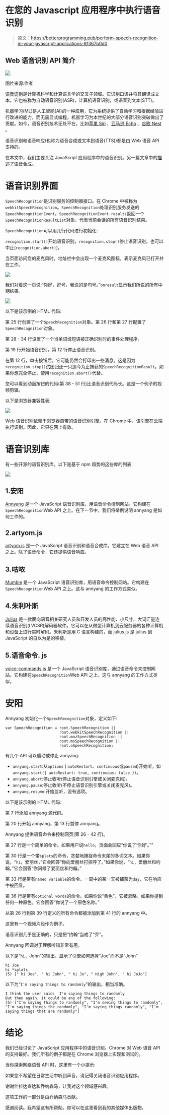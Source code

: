 # 在您的 Javascript 应用程序中执行语音识别

> 原文：<https://betterprogramming.pub/perform-speech-recognition-in-your-javascript-applications-91367b0d0>

## Web 语音识别 API 简介

![](img/11301d6b3fe45a42e49e5d20ce601596.png)

图片来源:作者

[语音识别](https://en.wikipedia.org/wiki/Speech_recognition)是计算机科学和计算语言学的交叉子领域。它识别口语并将其翻译成文本。它也被称为自动语音识别(ASR)，计算机语音识别，或语音到文本(STT)。

机器学习(ML)是人工智能(AI)的一种应用，它为系统提供了自动学习和根据经验进行改进的能力，而无需显式编程。机器学习为本世纪的大部分语音识别突破做出了贡献。如今，语音识别技术无处不在，比如[苹果 Siri](https://en.wikipedia.org/wiki/Siri) 、[亚马逊 Echo](https://en.wikipedia.org/wiki/Amazon_Echo) 、[谷歌 Nest](https://en.wikipedia.org/wiki/Google_Nest_(smart_speakers)) 。

语音识别和语音响应(也称为语音合成或文本到语音(TTS))都是由 Web 语音 API 支持的。

在本文中，我们主要关注 JavaScript 应用程序中的语音识别。另一篇文章中的[描述了语音合成。](https://medium.com/better-programming/perform-speech-synthesis-in-your-javascript-applications-ac3efa1eb6fa)

# 语音识别界面

`SpeechRecognition`是识别服务的控制器接口。在 Chrome 中被称为`webkitSpeechRecognition`。`SpeechRecognition`处理识别服务发送的`SpeechRecognitionEvent`。`SpeechRecognitionEvent.results`返回一个`SpeechRecognitionResultList`对象，代表当前会话的所有语音识别结果。

`SpeechRecognition`可以用几行代码进行初始化:

`recognition.start()`开始语音识别，`recognition.stop()`停止语音识别。也可以中止(`recognition.abort)`)。

当页面访问您的麦克风时，地址栏中会出现一个麦克风图标，表示麦克风已打开并在工作。

![](img/7ef673fdd6bae11ae9da75584783be84.png)

我们对着这一页说:“你好，逗号，我说的是句号。”`onresult`显示我们所说的所有中期结果。

![](img/56a70c53aae752ea62c18f9607e99496.png)

以下是该示例的 HTML 代码:

第 25 行创建了一个`SpeechRecognition`对象。第 26 行和第 27 行配置了`SpeechRecognition`对象。

第 28 - 34 行设置了一个当单词或短语被正确识别时的事件处理程序。

第 19 行开始语音识别，第 12 行停止语音识别。

在第 12 行，单击按钮后，它可能仍然会打印出一些消息。这是因为`recognition.stop()`试图归还一只迄今为止捕获的`SpeechRecognitionResult`。如果你想完全停止，使用`recognition.abort()`代替。

您可以看到动画按钮的代码(第 38 - 51 行)比语音识别代码长。这是一个例子的视频剪辑。

以下是浏览器兼容性表:

![](img/f758c9a924a4f7400e07aded209f1769.png)

Web 语音识别依赖于浏览器自带的语音识别引擎。在 Chrome 中，该引擎在云端执行识别。因此，它只在网上有效。

# 语音识别库

有一些开源的语音识别库。以下是基于 npm 趋势的这些库的列表:

![](img/fef20e14f1f7aadb25d683b7176081d7.png)

## 1.安阳

[Annyang](https://github.com/TalAter/annyang) 是一个 JavaScript 语音识别库，用语音命令控制网站。它构建在`SpeechRecognition`Web API 之上。在下一节中，我们将举例说明 annyang 是如何工作的。

## 2.artyom.js

[artyom.js](https://github.com/sdkcarlos/artyom.js) 是一个 JavaScript 语音识别和语音合成库。它建立在 Web 语音 API 之上。除了语音命令，它还提供语音响应。

## 3.咕哝

[Mumble](https://github.com/jrunestone/mumble) 是一个 JavaScript 语音识别库，用语音命令控制网站。它构建在`SpeechRecognition`Web API 之上。这与 annyang 的工作方式类似。

## 4.朱利叶斯

[Julius](https://github.com/julius-speech/julius) 是一款面向语音相关研究人员和开发人员的高性能、小尺寸、大词汇量连续语音识别(LVCSR)解码器软件。它可以在从微型计算机到云服务器的各种计算机和设备上进行实时解码。朱利斯是用 C 语言构建的，而 julius.js 是 julius 到 JavaScript 的自以为是的移植。

## 5.语音命令. js

[voice-commands.js](https://github.com/jimmybyrum/voice-commands.js) 是一个 JavaScript 语音识别库，通过语音命令来控制网站。它构建在`SpeechRecognition`Web API 之上。这与 annyang 的工作方式类似。

# 安阳

Annyang 初始化一个`SpeechRecognition`对象，定义如下:

```
var SpeechRecognition = root.SpeechRecognition ||                                     
                        root.webkitSpeechRecognition ||                          
                        root.mozSpeechRecognition ||                          
                        root.msSpeechRecognition ||                          
                        root.oSpeechRecognition;
```

有几个 API 可以启动或停止 annyang:

*   `annyang.start`:从`options` ( `autoRestart`、`continuous`或`paused`)开始听，如`annyang.start({ autoRestart: true, continuous: false })`。
*   `annyang.abort`:停止收听(停止语音识别引擎或关闭麦克风)。
*   `annyang.pause`:停止收听(不停止语音识别引擎或关闭麦克风)。
*   `annyang.resume`:开始监听，没有选项。

以下是该示例的 HTML 代码:

第 7 行添加 annyang 源代码。

第 20 行开始 annyang，第 13 行暂停 annyang。

Annyang 提供语音命令来控制网页(第 26 - 42 行)。

第 27 行是一个简单的命令。如果用户说`hello`，页面会回应“你说了‘你好’。”"

第 30 行是一个带`splats`的命令，贪婪地捕捉命令末尾的多词文本。如果你说，“`hi`，爱丽丝，”它会回答“你向爱丽丝打招呼了。”如果你说，“`hi`，爱丽丝和约翰，”它会回答“你问候了爱丽丝和约翰。”

第 33 行是带有`named variable`的命令。一周中的某一天被捕获为`day`，它在响应中被回显。

第 36 行是带有`optional words`的命令。如果你说“黄色”，它被忽略。如果你提到任何一种原色，它会回答“你说了一个原色名称。”

从第 26 行到第 39 行定义的所有命令都被添加到第 41 行的 annyang 中。

这里有一个视频片段作为例子。

语音识别几乎是正确的，只是把“约翰”当成了“乔”。

Annyang 回调对于理解听错非常有用。

以下是“`hi`，John”的输出，显示了引擎如何选择“Joe”而不是“John”

```
hi Joe
hi *splats
(5) [" hi Joe", " hi John", " hi Jo", " High John", " hi JoJo"]
```

以下为“`I’m saying things to randomly`”的输出，相当准确。

```
I think the user said:  I'm saying things to randomly
But then again, it could be any of the following:  
(5) ["I'm saying things to randomly", "I'm seeing things to randomly", "I'm saying things the randomly", "I'm saying things randomly", "I'm saying things that are randomly"]
```

# 结论

我们已经讨论了 JavaScript 应用程序中的语音识别。Chrome 对 Web 语音 API 的支持最好。我们所有的例子都是在 Chrome 浏览器上实现和测试的。

当你探索网络语音 API 时，这里有一个小提示:

如果您不希望在日常生活中听到声音，请记得关闭语音识别应用程序。

谢谢什拉达查达和乔纳森马，让我对这个领域感兴趣。

这项工作的一部分是由乔纳森马贡献。

感谢阅读。我希望这有所帮助。你可以在这里看到我的其他媒体出版物。